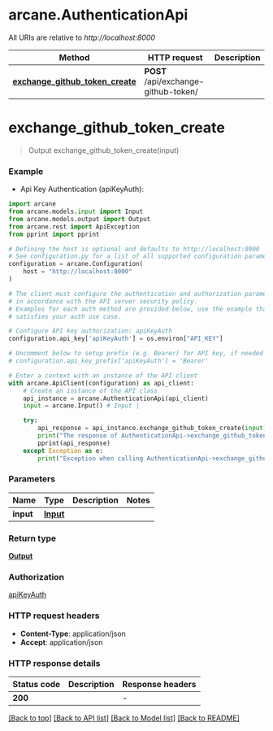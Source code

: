 # arcane.AuthenticationApi

All URIs are relative to *http://localhost:8000*

Method | HTTP request | Description
------------- | ------------- | -------------
[**exchange_github_token_create**](AuthenticationApi.md#exchange_github_token_create) | **POST** /api/exchange-github-token/ | 


# **exchange_github_token_create**
> Output exchange_github_token_create(input)



### Example

* Api Key Authentication (apiKeyAuth):

```python
import arcane
from arcane.models.input import Input
from arcane.models.output import Output
from arcane.rest import ApiException
from pprint import pprint

# Defining the host is optional and defaults to http://localhost:8000
# See configuration.py for a list of all supported configuration parameters.
configuration = arcane.Configuration(
    host = "http://localhost:8000"
)

# The client must configure the authentication and authorization parameters
# in accordance with the API server security policy.
# Examples for each auth method are provided below, use the example that
# satisfies your auth use case.

# Configure API key authorization: apiKeyAuth
configuration.api_key['apiKeyAuth'] = os.environ["API_KEY"]

# Uncomment below to setup prefix (e.g. Bearer) for API key, if needed
# configuration.api_key_prefix['apiKeyAuth'] = 'Bearer'

# Enter a context with an instance of the API client
with arcane.ApiClient(configuration) as api_client:
    # Create an instance of the API class
    api_instance = arcane.AuthenticationApi(api_client)
    input = arcane.Input() # Input | 

    try:
        api_response = api_instance.exchange_github_token_create(input)
        print("The response of AuthenticationApi->exchange_github_token_create:\n")
        pprint(api_response)
    except Exception as e:
        print("Exception when calling AuthenticationApi->exchange_github_token_create: %s\n" % e)
```



### Parameters


Name | Type | Description  | Notes
------------- | ------------- | ------------- | -------------
 **input** | [**Input**](Input.md)|  | 

### Return type

[**Output**](Output.md)

### Authorization

[apiKeyAuth](../README.md#apiKeyAuth)

### HTTP request headers

 - **Content-Type**: application/json
 - **Accept**: application/json

### HTTP response details

| Status code | Description | Response headers |
|-------------|-------------|------------------|
**200** |  |  -  |

[[Back to top]](#) [[Back to API list]](../README.md#documentation-for-api-endpoints) [[Back to Model list]](../README.md#documentation-for-models) [[Back to README]](../README.md)

